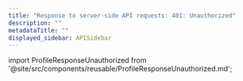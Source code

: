 ```yaml
---
title: "Response to server-side API requests: 401: Unauthorized"
description: ""
metadataTitle: ""
displayed_sidebar: APISidebar
---
```


import ProfileResponseUnauthorized from '@site/src/components/reusable/ProfileResponseUnauthorized.md';


<ProfileResponseUnauthorized />

